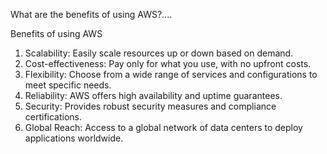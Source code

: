 What are the benefits of using AWS?....


Benefits of using AWS
1. Scalability: Easily scale resources up or down based on demand.
2. Cost-effectiveness: Pay only for what you use, with no upfront costs.
3. Flexibility: Choose from a wide range of services and configurations to meet specific needs.
4. Reliability: AWS offers high availability and uptime guarantees.
5. Security: Provides robust security measures and compliance certifications.
6. Global Reach: Access to a global network of data centers to deploy applications worldwide.